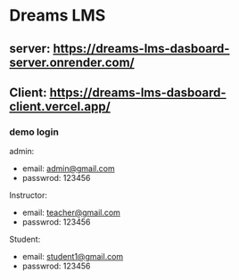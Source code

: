 # Dreams LMS

## server: https://dreams-lms-dasboard-server.onrender.com/

## Client: https://dreams-lms-dasboard-client.vercel.app/



### demo login
admin: 
- email: admin@gmail.com
- passwrod: 123456

Instructor: 
- email: teacher@gmail.com
- passwrod: 123456

Student: 
- email: student1@gmail.com
- passwrod: 123456